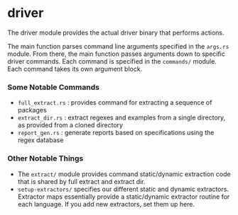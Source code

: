 
# driver

The driver module provides the actual driver binary that performs actions.

The main function parses command line arguments specified in the `args.rs` module. From there, the main function passes arguments down to specific driver commands.
Each command is specified in the `commands/` module. Each command takes its own argument block.

### Some Notable Commands
- `full_extract.rs` : provides command for extracting a sequence of packages
- `extract_dir.rs` : extract regexes and examples from a single directory, as provided from a cloned directory
- `report_gen.rs` : generate reports based on specifications using the regex database

### Other Notable Things
- The `extract/` module provides command static/dynamic extraction code that is shared by full extract and extract dir.
- `setup-extractors/` specifies our different static and dynamic extractors. Extractor maps essentially provide a static/dynamic extractor routine for each language. If you add new extractors, set them up here.
